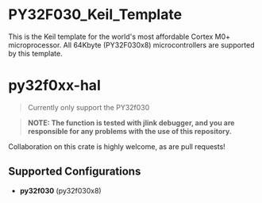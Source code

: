 # PY32F030_Keil_Template
This is the Keil template for the world's most affordable Cortex M0+ microprocessor. All 64Kbyte (PY32F030x8) microcontrollers are supported by this template.

py32f0xx-hal
=============


> Currently only support the PY32f030 

> **NOTE: The function is tested with jlink debugger, and you are responsible for any problems with the use of this repository.**

Collaboration on this crate is highly welcome, as are pull requests!

Supported Configurations
------------------------

* __py32f030__ (py32f030x8) 
